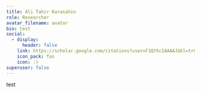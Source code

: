 ```yaml
---
title: Ali Tahir Karasahin
role: Researcher
avatar_filename: avatar
bio: test
social:
  - display:
      header: false
    link: https://scholar.google.com/citations?user=F1QthcIAAAAJ&hl=tr&oi=ao
    icon_pack: fas
    icon: :)
superuser: false
---
```

test